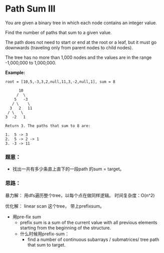 # Path Sum III

You are given a binary tree in which each node contains an integer value.

Find the number of paths that sum to a given value.

The path does not need to start or end at the root or a leaf, but it must go downwards \(traveling only from parent nodes to child nodes\).

The tree has no more than 1,000 nodes and the values are in the range -1,000,000 to 1,000,000.

**Example:**

```text
root = [10,5,-3,3,2,null,11,3,-2,null,1], sum = 8

      10
     /  \
    5   -3
   / \    \
  3   2   11
 / \   \
3  -2   1

Return 3. The paths that sum to 8 are:

1.  5 -> 3
2.  5 -> 2 -> 1
3. -3 -> 11
```

### 题意：

* 找出一共有多少条直上直下的一段path 的sum = target。

### 思路：

暴力解： 用dfs遍历整个tree，以每个点在做同样逻辑。 时间复杂度：O\(n^2\)

优化解： linear scan 这个tree， 带上prefixsum。 

* 用pre-fix sum 
  * prefix sum is a sum of the current value with all previous elements starting from the beginning of the structure.
  * 什么时候用prefix-sum： 
    * find a number of continuous subarrays / submatrices/ tree path that sum to target.

